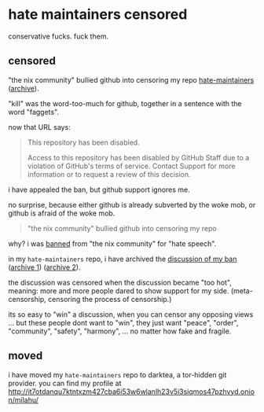 # hate maintainers censored

conservative fucks. fuck them.

## censored

"the nix community" bullied github into censoring my repo [hate-maintainers](https://github.com/milahu/hate-maintainers) ([archive](http://web.archive.org/web/20230222134059/https://github.com/milahu/hate-maintainers)).

"kill" was the word-too-much for github, together in a sentence with the word "faggets".

now that URL says:

> This repository has been disabled.
>
> Access to this repository has been disabled by GitHub Staff due to a violation of GitHub's terms of service. Contact Support for more information or to request a review of this decision.

i have appealed the ban, but github support ignores me.

no surprise, because either github is already subverted by the woke mob,
or github is afraid of the woke mob.

> "the nix community" bullied github into censoring my repo

why? i was [banned](https://github.com/NixOS/moderation/commit/836964980e170fe6c856eb0296c27b8337309be8) from "the nix community" for "hate speech".

in my `hate-maintainers` repo,
i have archived the [discussion of my ban](https://discourse.nixos.org/t/where-can-i-find-the-context-when-a-user-is-banned/25674) ([archive 1](https://web.archive.org/web/20230222112654/https://discourse.nixos.org/t/where-can-i-find-the-context-when-a-user-is-banned/25674)) ([archive 2](https://web.archive.org/web/20230222181834/https://discourse.nixos.org/t/where-can-i-find-the-context-when-a-user-is-banned/25674)).

the discussion was censored when the discussion became "too hot",
meaning: more and more people dared to show support for my side.
(meta-censorship, censoring the process of censorship.)

its so easy to "win" a discussion, when you can censor any opposing views ...
but these people dont want to "win", they just want "peace", "order", "community", "safety", "harmony", ...
no matter how fake and fragile.

## moved

i have moved my `hate-maintainers` repo to darktea, a tor-hidden git provider.
you can find my profile at http://it7otdanqu7ktntxzm427cba6i53w6wlanlh23v5i3siqmos47pzhvyd.onion/milahu/
